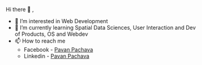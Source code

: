 Hi there 👋 ,
- 👀 I’m interested in Web Development
- 🌱 I’m currently learning Spatial Data Sciences, User Interaction and Dev of Products, OS and Webdev
- 📫 How to reach me <ul>
  <li> Facebook - <a href="https://www.facebook.com/profile.php?id=100093325334077"> Pavan Pachava </a> </li>
  <li> Linkedin - <a href="https://www.linkedin.com/in/pavan-pachava/overlay/about-this-profile/?lipi=urn%3Ali%3Apage%3Ad_flagship3_profile_view_base%3BhF%2BOdmRuSRmFipAx7KZmDQ%3D%3D"> Pavan Pachava </a> </li>
</ul>

<!---
pavan-pachava/pavan-pachava is a ✨ special ✨ repository because its `README.md` (this file) appears on your GitHub profile.
You can click the Preview link to take a look at your changes.
--->
